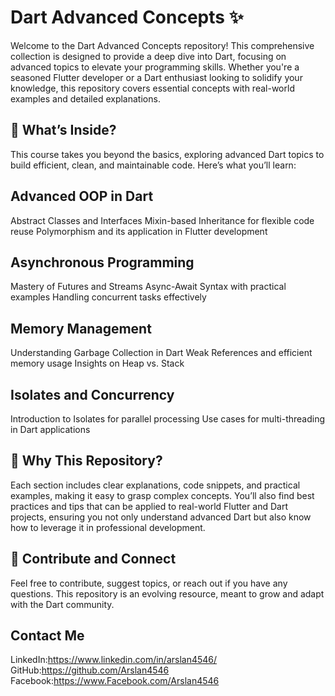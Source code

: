 # Dart Advanced Concepts ✨
Welcome to the Dart Advanced Concepts repository! This comprehensive collection is designed to provide a deep dive into Dart, focusing on advanced topics to elevate your programming skills. Whether you're a seasoned Flutter developer or a Dart enthusiast looking to solidify your knowledge, this repository covers essential concepts with real-world examples and detailed explanations.

## 🔹 What’s Inside?
This course takes you beyond the basics, exploring advanced Dart topics to build efficient, clean, and maintainable code. Here’s what you’ll learn:

## Advanced OOP in Dart
Abstract Classes and Interfaces
Mixin-based Inheritance for flexible code reuse
Polymorphism and its application in Flutter development
## Asynchronous Programming
Mastery of Futures and Streams
Async-Await Syntax with practical examples
Handling concurrent tasks effectively
## Memory Management
Understanding Garbage Collection in Dart
Weak References and efficient memory usage
Insights on Heap vs. Stack
## Isolates and Concurrency
Introduction to Isolates for parallel processing
Use cases for multi-threading in Dart applications

## 🎯 Why This Repository?
Each section includes clear explanations, code snippets, and practical examples, making it easy to grasp complex concepts. You’ll also find best practices and tips that can be applied to real-world Flutter and Dart projects, ensuring you not only understand advanced Dart but also know how to leverage it in professional development.

## 🔗 Contribute and Connect
Feel free to contribute, suggest topics, or reach out if you have any questions. This repository is an evolving resource, meant to grow and adapt with the Dart community.

## Contact Me

LinkedIn:https://www.linkedin.com/in/arslan4546/
GitHub:https://github.com/Arslan4546
Facebook:https://www.Facebook.com/Arslan4546

